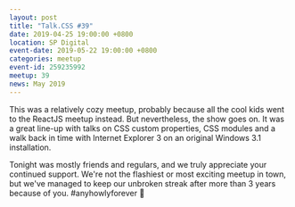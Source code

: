 ```yaml
---
layout: post
title: "Talk.CSS #39"
date: 2019-04-25 19:00:00 +0800
location: SP Digital
event-date: 2019-05-22 19:00:00 +0800
categories: meetup
event-id: 259235992
meetup: 39
news: May 2019
---
```

This was a relatively cozy meetup, probably because all the cool kids went to the ReactJS meetup instead. But nevertheless, the show goes on. It was a great line-up with talks on CSS custom properties, CSS modules and a walk back in time with Internet Explorer 3 on an original Windows 3.1 installation.

Tonight was mostly friends and regulars, and we truly appreciate your continued support. We're not the flashiest or most exciting meetup in town, but we've managed to keep our unbroken streak after more than 3 years because of you. #anyhowlyforever <span class="emoji" role="img" tabindex="0" aria-label="blue heart">&#x1F499;</span>
